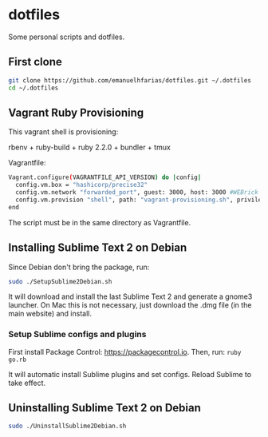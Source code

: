 dotfiles
========
Some personal scripts and dotfiles.

## First clone
```sh
git clone https://github.com/emanuelhfarias/dotfiles.git ~/.dotfiles
cd ~/.dotfiles
```

## Vagrant Ruby Provisioning
This vagrant shell is provisioning:

rbenv + ruby-build + ruby 2.2.0 + bundler + tmux

Vagrantfile:
```sh
Vagrant.configure(VAGRANTFILE_API_VERSION) do |config|
  config.vm.box = "hashicorp/precise32"
  config.vm.network "forwarded_port", guest: 3000, host: 3000 #WEBrick
  config.vm.provision "shell", path: "vagrant-provisioning.sh", privileged: false
end
```
The script must be in the same directory as Vagrantfile.

## Installing Sublime Text 2 on Debian
Since Debian don't bring the package, run:
```sh
sudo ./SetupSublime2Debian.sh
```
It will download and install the last Sublime Text 2 and generate a gnome3 launcher.
On Mac this is not necessary, just download the .dmg file (in the main website) and install.

### Setup Sublime configs and plugins
First install Package Control: https://packagecontrol.io. Then, run: `ruby go.rb`

It will automatic install Sublime plugins and set configs. Reload Sublime to take effect.

## Uninstalling Sublime Text 2 on Debian
```sh
sudo ./UninstallSublime2Debian.sh
```
